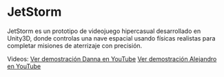 # JetStorm
JetStorm es un prototipo de videojuego hipercasual desarrollado en Unity3D, donde controlas una nave espacial usando físicas realistas para completar misiones de aterrizaje con precisión.

Videos:
[Ver demostración Danna en YouTube](https://youtu.be/GS279gYFKjQ)
[Ver demostración Alejandro en YouTube](https://youtu.be/mkM5o37kPkw)

